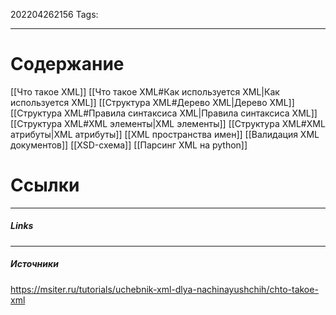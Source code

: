202204262156
Tags:
___
# Содержание
[[Что такое XML]]
[[Что такое XML#Как используется XML|Как используется XML]]
[[Структура XML#Дерево XML|Дерево XML]]
[[Структура XML#Правила синтаксиса XML|Правила синтаксиса XML]]
[[Структура XML#XML элементы|XML элементы]]
[[Структура XML#XML атрибуты|XML атрибуты]]
[[XML пространства имен]]
[[Валидация XML документов]]
[[XSD-схема]]
[[Парсинг XML на python]]





# Ссылки
___
##### Links


---
##### Источники
https://msiter.ru/tutorials/uchebnik-xml-dlya-nachinayushchih/chto-takoe-xml